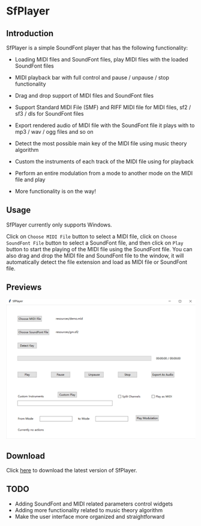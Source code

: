 # SfPlayer
## Introduction

SfPlayer is a simple SoundFont player that has the following functionality:

* Loading MIDI files and SoundFont files, play MIDI files with the loaded SoundFont files

* MIDI playback bar with full control and pause / unpause / stop functionality

* Drag and drop support of MIDI files and SoundFont files

* Support Standard MIDI File (SMF) and RIFF MIDI file for MIDI files, sf2 / sf3 / dls for SoundFont files

* Export rendered audio of MIDI file with the SoundFont file it plays with to mp3 / wav / ogg files and so on

* Detect the most possible main key of the MIDI file using music theory algorithm

* Custom the instruments of each track of the MIDI file using for playback

* Perform an entire modulation from a mode to another mode on the MIDI file and play

* More functionality is on the way!

  

## Usage

SfPlayer currently only supports Windows.

Click on `Choose MIDI File` button to select a MIDI file, click on `Choose SoundFont File` button to select a SoundFont file, and then click on `Play` button to start the playing of the MIDI file using the SoundFont file. You can also drag and drop the MIDI file and SoundFont file to the window, it will automatically detect the file extension and load as MIDI file or SoundFont file.



## Previews

![image](previews/1.jpg)



## Download

Click [here](https://github.com/Rainbow-Dreamer/SfPlayer/archive/refs/heads/main.zip) to download the latest version of SfPlayer.



## TODO

* Adding SoundFont and MIDI related parameters control widgets
* Adding more functionality related to music theory algorithm
* Make the user interface more organized and straightforward

